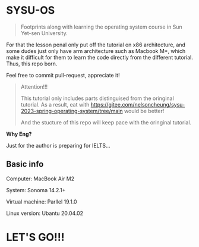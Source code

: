 # SYSU-OS

> Footprints along with learning the operating system course in Sun Yet-sen University.

For that the lesson penal only put off the tutorial on x86 architecture, and some dudes just only have arm architecture such as Macbook M*, which make it difficult for them to learn the code directly from the different tutorial. Thus,  this repo born.

Feel free to commit pull-request, appreciate it!

> Attention!!!
>
> This tutorial only includes parts distinguised from the oringinal tutorial. As a result, eat with https://gitee.com/nelsoncheung/sysu-2023-spring-operating-system/tree/main would be better!
>
> And the stucture of this repo will keep pace with the oringinal tutorial.

**Why Eng?**

Just for the author is preparing for IELTS...

## Basic info

Computer: MacBook Air M2

System: Sonoma 14.2.1+

Virtual machine: Parllel 19.1.0

Linux version: Ubantu 20.04.02

# LET'S GO!!!



